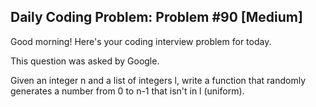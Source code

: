 ## Daily Coding Problem: Problem #90 [Medium]

Good morning! Here's your coding interview problem for today.

This question was asked by Google.

Given an integer n and a list of integers l, write a function that randomly generates a number from 0 to n-1 that isn't in l (uniform).
